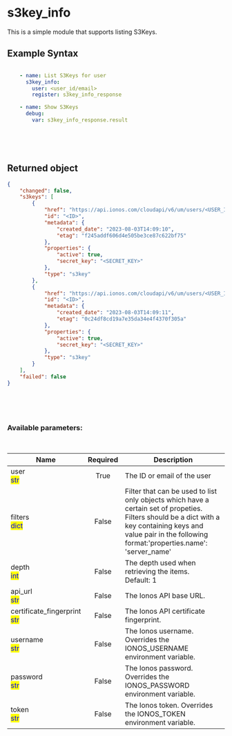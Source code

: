 # s3key_info

This is a simple module that supports listing S3Keys.

## Example Syntax


```yaml

    - name: List S3Keys for user
      s3key_info:
        user: <user_id/email>
        register: s3key_info_response

    - name: Show S3Keys
      debug:
        var: s3key_info_response.result

```

&nbsp;

&nbsp;
## Returned object
```json
{
    "changed": false,
    "s3keys": [
        {
            "href": "https://api.ionos.com/cloudapi/v6/um/users/<USER_ID>/s3keys/<ID>",
            "id": "<ID>",
            "metadata": {
                "created_date": "2023-08-03T14:09:10",
                "etag": "f245addf606d4e505be3ce87c622bf75"
            },
            "properties": {
                "active": true,
                "secret_key": "<SECRET_KEY>"
            },
            "type": "s3key"
        },
        {
            "href": "https://api.ionos.com/cloudapi/v6/um/users/<USER_ID>/s3keys/<ID>",
            "id": "<ID>",
            "metadata": {
                "created_date": "2023-08-03T14:09:11",
                "etag": "0c24df8cd19a7e35da34e4f4370f305a"
            },
            "properties": {
                "active": true,
                "secret_key": "<SECRET_KEY>"
            },
            "type": "s3key"
        }
    ],
    "failed": false
}

```

&nbsp;

&nbsp;
### Available parameters:
&nbsp;

<table data-full-width="true">
  <thead>
    <tr>
      <th width="22.8vw">Name</th>
      <th width="10.8vw" align="center">Required</th>
      <th>Description</th>
    </tr>
  </thead>
  <tbody>
  <tr>
  <td>user<br/><mark style="color:blue;">str</mark></td>
  <td align="center">True</td>
  <td>The ID or email of the user</td>
  </tr>
  <tr>
  <td>filters<br/><mark style="color:blue;">dict</mark></td>
  <td align="center">False</td>
  <td>Filter that can be used to list only objects which have a certain set of propeties. Filters should be a dict with a key containing keys and value pair in the following format:'properties.name': 'server_name'</td>
  </tr>
  <tr>
  <td>depth<br/><mark style="color:blue;">int</mark></td>
  <td align="center">False</td>
  <td>The depth used when retrieving the items.<br />Default: 1</td>
  </tr>
  <tr>
  <td>api_url<br/><mark style="color:blue;">str</mark></td>
  <td align="center">False</td>
  <td>The Ionos API base URL.</td>
  </tr>
  <tr>
  <td>certificate_fingerprint<br/><mark style="color:blue;">str</mark></td>
  <td align="center">False</td>
  <td>The Ionos API certificate fingerprint.</td>
  </tr>
  <tr>
  <td>username<br/><mark style="color:blue;">str</mark></td>
  <td align="center">False</td>
  <td>The Ionos username. Overrides the IONOS_USERNAME environment variable.</td>
  </tr>
  <tr>
  <td>password<br/><mark style="color:blue;">str</mark></td>
  <td align="center">False</td>
  <td>The Ionos password. Overrides the IONOS_PASSWORD environment variable.</td>
  </tr>
  <tr>
  <td>token<br/><mark style="color:blue;">str</mark></td>
  <td align="center">False</td>
  <td>The Ionos token. Overrides the IONOS_TOKEN environment variable.</td>
  </tr>
  </tbody>
</table>
